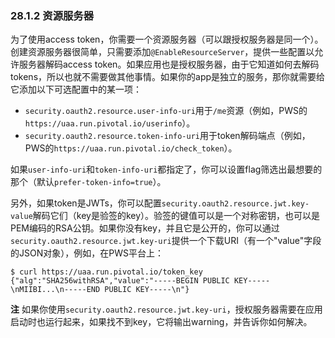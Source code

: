 ### 28.1.2 资源服务器
为了使用access token，你需要一个资源服务器（可以跟授权服务器是同一个）。创建资源服务器很简单，只需要添加`@EnableResourceServer`，提供一些配置以允许服务器解码access token。如果应用也是授权服务器，由于它知道如何去解码tokens，所以也就不需要做其他事情。如果你的app是独立的服务，那你就需要给它添加以下可选配置中的某一项：

* `security.oauth2.resource.user-info-uri`用于`/me`资源（例如，PWS的`https://uaa.run.pivotal.io/userinfo`）。
* `security.oauth2.resource.token-info-uri`用于token解码端点（例如，PWS的`https://uaa.run.pivotal.io/check_token`）。

如果`user-info-uri`和`token-info-uri`都指定了，你可以设置flag筛选出最想要的那个（默认`prefer-token-info=true`）。

另外，如果token是JWTs，你可以配置`security.oauth2.resource.jwt.key-value`解码它们（key是验签的key）。验签的键值可以是一个对称密钥，也可以是PEM编码的RSA公钥。如果你没有key，并且它是公开的，你可以通过`security.oauth2.resource.jwt.key-uri`提供一个下载URI（有一个"value"字段的JSON对象），例如，在PWS平台上：
```
$ curl https://uaa.run.pivotal.io/token_key
{"alg":"SHA256withRSA","value":"-----BEGIN PUBLIC KEY-----\nMIIBI...\n-----END PUBLIC KEY-----\n"}
```
**注** 如果你使用`security.oauth2.resource.jwt.key-uri`，授权服务器需要在应用启动时也运行起来，如果找不到key，它将输出warning，并告诉你如何解决。
